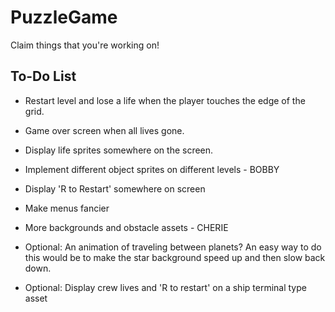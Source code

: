 # PuzzleGame

Claim things that you're working on!

To-Do List
----------
- Restart level and lose a life when the player touches the edge of the grid.
- Game over screen when all lives gone.
- Display life sprites somewhere on the screen.
- Implement different object sprites on different levels - BOBBY
- Display 'R to Restart' somewhere on screen
- Make menus fancier
- More backgrounds and obstacle assets - CHERIE

- Optional: An animation of traveling between planets? An easy way to do this would be to make the star background
  speed up and then slow back down.
- Optional: Display crew lives and 'R to restart' on a ship terminal type asset
